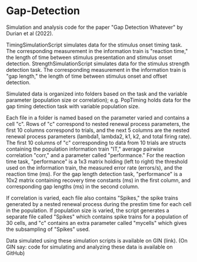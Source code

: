 # Gap-Detection
Simulation and analysis code for the paper "Gap Detection Whatever" by Durian et al (2022).


TimingSimulationScript simulates data for the stimulus onset timing task. The corresponding measurement in the information train is "reaction time," the length of time between stimulus presentation and stimulus onset detection. StrengthSimulationScript simulates data for the stimulus strength detection task. The corresponding measurement in the information train is "gap length," the length of time between stimulus onset and offset detection.

Simulated data is organized into folders based on the task and the variable parameter (population size or correlation); e.g. PopTiming holds data for the gap timing detection task with variable population size.

Each file in a folder is named based on the parameter varied and contains a cell "c". Rows of "c" correspond to nested renewal process parameters, the first 10 columns correspond to trials, and the next 5 columns are the nested renewal process parameters (lambda1, lambda2, k1, k2, and total firing rate). The first 10 columns of "c" corresponding to data from 10 trials are structs containing the population information train "IT," average pairwise correlation "corr," and a parameter called "performance." For the reaction time task, "performance" is a 1x3 matrix holding (left to right) the threshold used on the information train, the measured error rate (errors/s), and the reaction time (ms). For the gap length detection task, "performance" is a 10x2 matrix containing recovery time constants (ms) in the first column, and corresponding gap lengths (ms) in the second column.

If correlation is varied, each file also contains "Spikes," the spike trains generated by a nested renewal process during the prestim time for each cell in the population. If population size is varied, the script generates a separate file called "Spikes" which contains spike trains for a population of 30 cells, and "c" contains an extra parameter called "mycells" which gives the subsampling of "Spikes" used.

Data simulated using these simulation scripts is available on GIN (link). (On GIN say: code for simulating and analyzing these data is available on GitHub)
